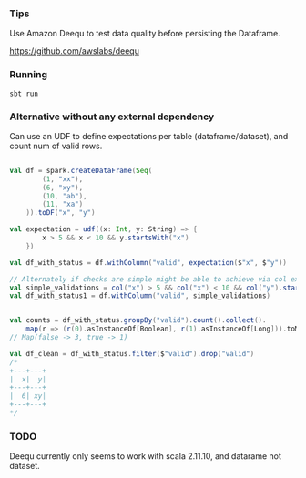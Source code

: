 ### Tips
Use Amazon Deequ to test data quality before persisting the Dataframe.

https://github.com/awslabs/deequ

 
### Running
`sbt run`


### Alternative without any external dependency

Can use an UDF to define expectations per table (dataframe/dataset), and count num of valid rows.

```scala

val df = spark.createDataFrame(Seq(
        (1, "xx"),
        (6, "xy"),
        (10, "ab"),
        (11, "xa")
    )).toDF("x", "y")

val expectation = udf((x: Int, y: String) => {
        x > 5 && x < 10 && y.startsWith("x")
    })

val df_with_status = df.withColumn("valid", expectation($"x", $"y"))

// Alternately if checks are simple might be able to achieve via col exprs
val simple_validations = col("x") > 5 && col("x") < 10 && col("y").startsWith("x")
val df_with_status1 = df.withColumn("valid", simple_validations)


val counts = df_with_status.groupBy("valid").count().collect().
    map(r => (r(0).asInstanceOf[Boolean], r(1).asInstanceOf[Long])).toMap
// Map(false -> 3, true -> 1)

val df_clean = df_with_status.filter($"valid").drop("valid")
/*
+---+---+
|  x|  y|
+---+---+
|  6| xy|
+---+---+
*/

```
### TODO

Deequ currently only seems to work with scala 2.11.10, and datarame not dataset.

